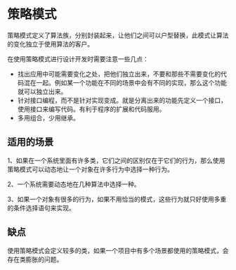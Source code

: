 # 策略模式



策略模式定义了算法族，分别封装起来，让他们之间可以户型替换，此模式让算法的变化独立于使用算法的客户。

在使用策略模式进行设计开发时需要注意一些几点：

- 找出应用中可能需要变化之处，把他们独立出来，不要和那些不需要变化的代码混在一起。例如某一个功能在不同的场景中会有不同的实现，那么这个功能就可以独立出来。
- 针对接口编程，而不是针对实现变成。就是分离出来的功能先定义一个接口，使用接口来编写代码。有利于程序的扩展和代码服用。
- 多用组合，少用继承。



## 适用的场景

1、如果在一个系统里面有许多类，它们之间的区别仅在于它们的行为，那么使用策略模式可以动态地让一个对象在许多行为中选择一种行为。

2、一个系统需要动态地在几种算法中选择一种。

3、如果一个对象有很多的行为，如果不用恰当的模式，这些行为就只好使用多重的条件选择语句来实现。

## 缺点

使用策略模式会定义较多的类，如果一个项目中有多个场景都使用的策略模式，会存在类膨胀的问题。







































